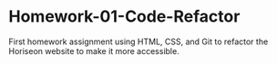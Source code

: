 # Homework-01-Code-Refactor
First homework assignment using HTML, CSS, and Git to refactor the Horiseon website to make it more accessible.
